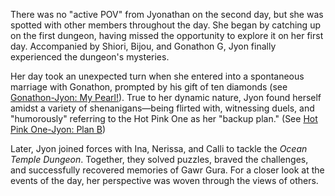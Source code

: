 <!-- title: Jyonathan -->
<!-- status: Alive -->

There was no "active POV" from Jyonathan on the second day, but she was spotted with other members throughout the day. She began by catching up on the first dungeon, having missed the opportunity to explore it on her first day. Accompanied by Shiori, Bijou, and Gonathon G, Jyon finally experienced the dungeon's mysteries.

Her day took an unexpected turn when she entered into a spontaneous marriage with Gonathon, prompted by his gift of ten diamonds (see [Gonathon-Jyon: My Pearl!](#edge:gigi-ame)). True to her dynamic nature, Jyon found herself amidst a variety of shenanigans—being flirted with, witnessing duels, and "humorously" referring to the Hot Pink One as her "backup plan." (See [Hot Pink One-Jyon: Plan B](#edge:ame-irys))

Later, Jyon joined forces with Ina, Nerissa, and Calli to tackle the _Ocean Temple Dungeon_. Together, they solved puzzles, braved the challenges, and successfully recovered memories of Gawr Gura. For a closer look at the events of the day, her perspective was woven through the views of others.
